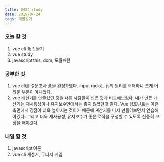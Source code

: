 ```yaml
---
title: 0424 study
date: 2019-04-24
tags: 개발일기
---
```


### 오늘 할 것

1. vue cli 폼 만들기
2. vue study
3. javascript this, dom, 모듈패턴

### 공부한 것

1. vue cli를 설문조사 폼을 완성하였다. input radio는 js의 원리를 이해하니 크게 어려운 부분이 아니었다.
2. vue 계산기를 만들었던 것을 다른 사람들이 만든 것과 비교해보았다. 내가 만든 계산기는 재사용성이나 유지보수면에서는 좋지 않았던것 같다. Vue 컴포넌트는 이런 측면에서 장점이 더욱 높아지는 것이기 때문에 계산기를 다시 만들어보면서 연습해야겠다. 그리고 더욱 재사용성, 유지보수가 좋은 로직을 구성할 수 있도록 신중히 코딩을 해야겠다.

### 내일 할 것

1. javascript 이론
2. vue cli 계산기, 두더지 게임
